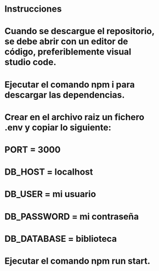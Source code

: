 # Instrucciones

# Cuando se descargue el repositorio, se debe abrir con un editor de código, preferiblemente visual studio code.

# Ejecutar el comando npm i para descargar las dependencias.

# Crear en el archivo raiz un fichero .env y copiar lo siguiente:

# PORT = 3000

# DB_HOST = localhost

# DB_USER = mi usuario

# DB_PASSWORD = mi contraseña

# DB_DATABASE = biblioteca

# Ejecutar el comando npm run start.
